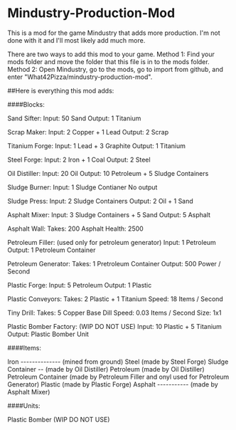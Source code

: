 # Mindustry-Production-Mod
This is a mod for the game Mindustry that adds more production. I'm not done with it and I'll most likely add much more.

There are two ways to add this mod to your game.
Method 1: Find your mods folder and move the folder that this file is in to the mods folder.
Method 2: Open Mindustry, go to the mods, go to import from github, and enter "What42Pizza/mindustry-production-mod".





##Here is everything this mod adds:



####Blocks:

Sand Sifter:
	Input: 50 Sand
	Output: 1 Titanium

Scrap Maker:
	Input: 2 Copper + 1 Lead
	Output: 2 Scrap

Titanium Forge:
	Input: 1 Lead + 3 Graphite
	Output: 1 Titanium

Steel Forge:
	Input: 2 Iron + 1 Coal
	Output: 2 Steel

Oil Distiller:
	Input: 20 Oil
	Output: 10 Petroleum + 5 Sludge Containers

Sludge Burner:
	Input: 1 Sludge Contianer
	No output

Sludge Press:
	Input: 2 Sludge Containers
	Output: 2 Oil + 1 Sand

Asphalt Mixer:
	Input: 3 Sludge Containers + 5 Sand
	Output: 5 Asphalt

Asphalt Wall:
	Takes: 200 Asphalt
	Health: 2500

Petroleum Filler: (used only for petroleum generator)
	Input: 1 Petroleum
	Output: 1 Petroleum Container

Petroleum Generator:
	Takes: 1 Pretroleum Container
	Output: 500 Power / Second

Plastic Forge:
	Input: 5 Petroleum
	Output: 1 Plastic

Plastic Conveyors:
	Takes: 2 Plastic + 1 Titanium
	Speed: 18 Items / Second

Tiny Drill:
	Takes: 5 Copper
	Base Dill Speed: 0.03 Items / Second
	Size: 1x1

Plastic Bomber Factory: (WIP DO NOT USE)
	Input: 10 Plastic + 5 Titanium
	Output: Plastic Bomber Unit





####Items:

Iron -------------- (mined from ground)
Steel               (made by Steel Forge)
Sludge Container -- (made by Oil Distiller)
Petroleum           (made by Oil Distiller)
Petroleum Container (made by Petroleum Filler and onyl used for Petroleum Generator)
Plastic             (made by Plastic Forge)
Asphalt ----------- (made by Asphalt Mixer)



####Units:

Plastic Bomber (WIP DO NOT USE)
